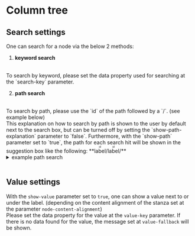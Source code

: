 # Column tree

## Search settings

One can search for a node via the below 2 methods:
1. **keyword search**
</br>
To search by keyword, please set the data property used for searching at the `search-key` parameter.

2. **path search**
</br>
To search by path, please use the `id` of the path followed by a `/`. (see example below)
<br/>
This explanation on how to search by path is shown to the user by default next to the search box, but can be turned off by setting the `show-path-explanation` parameter to `false`.
Furthermore, with the `show-path` parameter set to `true`, the path for each search hit will be shown in the suggestion box like the following: **<ruby>label<rp>(</rp><rt>id</rt><rp>)</rp></ruby>/<ruby>label<rp>(</rp><rt>id</rt><rp>)</rp></ruby>/**

<details>
<summary>example path search</summary>
<p>

To get the node from below example data with `3` as an `id`, one can search by `1/2/3`. In this case the path will be shown like the following if the `show-path` parameter is set to `true` and the `label-key` is set to `label`:
 **<ruby>Transcript variant<rp>(</rp><rt>1</rt><rp>)</rp></ruby>/<ruby>Coding variant<rp>(</rp><rt>2</rt><rp>)</rp></ruby>/<ruby>Coding sequence variant<rp>(</rp><rt>3</rt><rp>)</rp></ruby>/**
```
  {
    "id": 1,
    "value": "transcript_variant",
    "label": "Transcript variant",
    "children": [2, 19, 25, 29, 30]
  },
  {
    "id": 2,
    "value": "coding_variant",
    "label": "Coding variant",
    "children": [3, 4, 5, 6, 7, 8, 9, 10, 11, 12, 13, 14, 15, 16, 17, 18],
    "parent": 1
  },
  {
    "id": 3,
    "value": "coding_sequence_variant",
    "label": "Coding sequence variant",
    "n": 18057,
    "description": "A sequence variant that changes the coding sequence",
    "parent": 2
  }
```

</p>
</details>
<br/>

## Value settings
With the `show-value` parameter set to `true`, one can show a value next to or under the label. (depending on the content alignment of the stanza set at the parameter `node-content-alignment`)
<br/>
Please set the data property for the value at the `value-key` parameter.
If there is no data found for the value, the message set at `value-fallback` will be shown.

